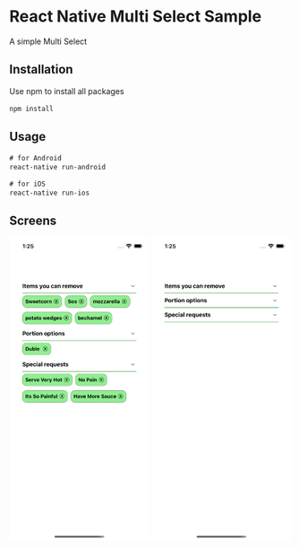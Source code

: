 # React Native Multi Select Sample

A simple Multi Select
## Installation

Use npm to install all packages 

```bash
npm install
```

## Usage

```
# for Android
react-native run-android
```

```
# for iOS
react-native run-ios
```

## Screens

<img src="./images/1.png" alt="Screens" width="250">
<img src="./images/2.png" alt="Screens" width="250">

